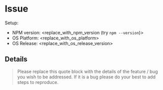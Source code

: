 # Issue

Setup:

- NPM version: <replace_with_npm_version (try `npm --version`)>
- OS Platform: <replace_with_os_platform>
- OS Release: <replace_with_os_release_version>

## Details

> Please replace this quote block with the details of the feature / bug you wish to be addressed. If it is a bug please do your best to add steps to reproduce.
